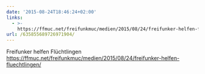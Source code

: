 ```yaml
---
date: '2015-08-24T18:46:24+02:00'
links:
  - >-
    https://ffmuc.net/freifunkmuc/medien/2015/08/24/freifunker-helfen-fluechtlingen/
url: /635855689726971904/
---
```

Freifunker helfen Flüchtlingen https://ffmuc.net/freifunkmuc/medien/2015/08/24/freifunker-helfen-fluechtlingen/
